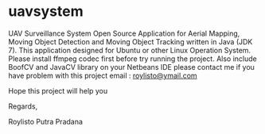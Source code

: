 # uavsystem
UAV Surveillance System
Open Source Application for Aerial Mapping, Moving Object Detection and Moving Object Tracking written in Java (JDK 7).
This application designed for Ubuntu or other Linux Operation System.
Please install ffmpeg codec first before try running the project.
Also include BoofCV and JavaCV library on your Netbeans IDE
please contact me if you have problem with this project
email : roylisto@ymail.com

Hope this project will help you

Regards,

Roylisto Putra Pradana
